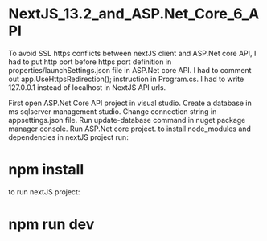 # NextJS_13.2_and_ASP.Net_Core_6_API
To avoid SSL https conflicts between nextJS client and ASP.Net core API, I had to put http port before https port definition
in properties/launchSettings.json file in ASP.Net core API. I had to comment out app.UseHttpsRedirection(); instruction in 
Program.cs. I had to write 127.0.0.1 instead of localhost in NextJS API urls.

 First open ASP.Net Core API project in visual studio.
 Create a database in ms sqlserver management studio.
 Change connection string in appsettings.json file.
 Run update-database command in nuget package manager console.
 Run ASP.Net core project.
 to install node_modules and dependencies in nextJS project run:
# npm install
 to run nextJS project:
# npm run dev
